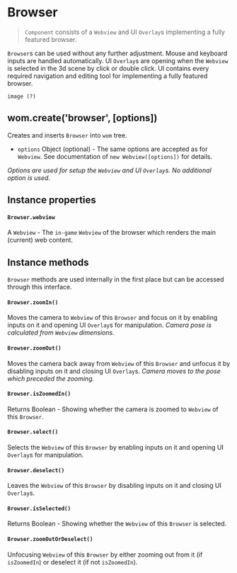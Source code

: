 # Browser

> `Component` consists of a `Webview` and UI `Overlay`s implementing a fully featured browser.

`Browser`s can be used without any further adjustment. Mouse and keyboard inputs are handled automatically. UI `Overlay`s are opening when the `Webview` is selected in the 3d scene by click or double click. UI contains every required navigation and editing tool for implementing a fully featured browser. 

```
image (?)
```

## wom.create('browser', [options])
Creates and inserts `Browser` into `wom` tree.
* `options` Object (optional) - The same options are accepted as for `Webview`. See documentation of `new Webview([options])` for details.

_Options are used for setup the `Webview` and UI `Overlay`s. No additional option is used._

## Instance properties

#### `Browser.webview`
A `Webview` - The `in-game` `Webview` of the browser which renders the main (current) web content.

## Instance methods
`Browser` methods are used internally in the first place but can be accessed through this interface.

#### `Browser.zoomIn()`
Moves the camera to `Webview` of this `Browser` and focus on it by enabling inputs on it and opening UI `Overlay`s for manipulation. _Camera pose is calculated from `Webview` dimensions._

#### `Browser.zoomOut()`
Moves the camera back away from `Webview` of this `Browser` and unfocus it by disabling inputs on it and closing UI `Overlay`s. _Camera moves to the pose which preceded the zooming._

#### `Browser.isZoomedIn()`
Returns Boolean - Showing whether the camera is zoomed to `Webview` of this `Browser`.

#### `Browser.select()`
Selects the `Webview` of this `Browser` by enabling inputs on it and opening UI `Overlay`s for manipulation.

#### `Browser.deselect()`
Leaves the `Webview` of this `Browser` by disabling inputs on it and closing UI `Overlay`s.

#### `Browser.isSelected()`
Returns Boolean - Showing whether the `Webview` of this `Browser` is selected.

#### `Browser.zoomOutOrDeselect()`
Unfocusing `Webview` of this `Browser` by either zooming out from it (if `isZoomedIn`) or deselect it (if not `isZoomedIn`).